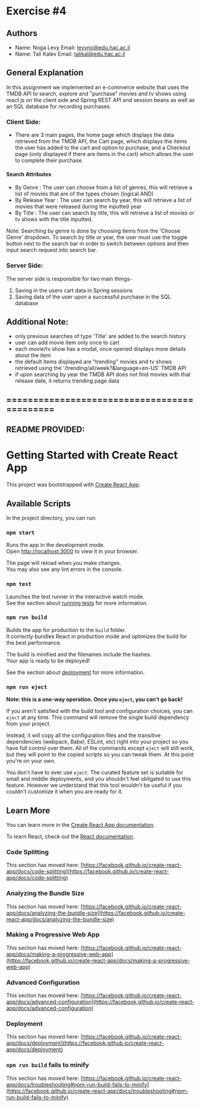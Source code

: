 # Exercise #4
## Authors
* Name: Noga Levy Email: levyno@edu.hac.ac.il
* Name: Tali Kalev Email: talikal@edu.hac.ac.il

## General Explanation
In this assignment we implemented an e-commerce website that uses the TMDB API to search, 
explore and "purchase" movies and tv shows using react js on the client side 
and Spring REST API and session beans as well as an SQL database for recording purchases.


### Client Side:
- There are 3 main pages, the home page which displays the data retrieved from the TMDB API,
the Cart page, which displays the items the user has added to the cart and option to purchase,
and a Checkout page (only displayed if there are items in the cart) which allows the user to complete 
their purchase.

#### Search Attributes
- By Genre : The user can choose from a list of genres, this will retrieve a list of movies that
are of the types chosen (logical AND)
- By Release Year : The user can search by year, this will retrieve a list of movies that were released
during the inputted year
- By Title : The user can search by title, this will retrieve a list of movies or tv shows with the title 
inputted.

Note: Searching by genre is done by choosing items from the 'Choose Genre' dropdown. To search by title 
or year, the user must use the toggle button next to the search bar in order to switch between options 
and then input search request into search bar.


### Server Side:
The server side is responsible for two main things-
1. Saving in the users cart data in Spring sessions
2. Saving data of the user upon a successful purchase in the SQL database

## Additional Note:
- only previous searches of type 'Title' are added to the search history
- user can add movie item only once to cart
- each movie/tv show has a modal, once opened displays more details about the item
- the default items displayed are "trending" movies and tv shows retrieved using the
  '/trending/all/week?&language=en-US' TMDB API
- if upon searching by year the TMDB API does not find movies with that release date, 
it returns trending page data
## ============================================

## README PROVIDED:

# Getting Started with Create React App

This project was bootstrapped with [Create React App](https://github.com/facebook/create-react-app).

## Available Scripts

In the project directory, you can run:

### `npm start`

Runs the app in the development mode.\
Open [http://localhost:3000](http://localhost:3000) to view it in your browser.

The page will reload when you make changes.\
You may also see any lint errors in the console.

### `npm test`

Launches the test runner in the interactive watch mode.\
See the section about [running tests](https://facebook.github.io/create-react-app/docs/running-tests) for more information.

### `npm run build`

Builds the app for production to the `build` folder.\
It correctly bundles React in production mode and optimizes the build for the best performance.

The build is minified and the filenames include the hashes.\
Your app is ready to be deployed!

See the section about [deployment](https://facebook.github.io/create-react-app/docs/deployment) for more information.

### `npm run eject`

**Note: this is a one-way operation. Once you `eject`, you can't go back!**

If you aren't satisfied with the build tool and configuration choices, you can `eject` at any time. This command will remove the single build dependency from your project.

Instead, it will copy all the configuration files and the transitive dependencies (webpack, Babel, ESLint, etc) right into your project so you have full control over them. All of the commands except `eject` will still work, but they will point to the copied scripts so you can tweak them. At this point you're on your own.

You don't have to ever use `eject`. The curated feature set is suitable for small and middle deployments, and you shouldn't feel obligated to use this feature. However we understand that this tool wouldn't be useful if you couldn't customize it when you are ready for it.

## Learn More

You can learn more in the [Create React App documentation](https://facebook.github.io/create-react-app/docs/getting-started).

To learn React, check out the [React documentation](https://reactjs.org/).

### Code Splitting

This section has moved here: [https://facebook.github.io/create-react-app/docs/code-splitting](https://facebook.github.io/create-react-app/docs/code-splitting)

### Analyzing the Bundle Size

This section has moved here: [https://facebook.github.io/create-react-app/docs/analyzing-the-bundle-size](https://facebook.github.io/create-react-app/docs/analyzing-the-bundle-size)

### Making a Progressive Web App

This section has moved here: [https://facebook.github.io/create-react-app/docs/making-a-progressive-web-app](https://facebook.github.io/create-react-app/docs/making-a-progressive-web-app)

### Advanced Configuration

This section has moved here: [https://facebook.github.io/create-react-app/docs/advanced-configuration](https://facebook.github.io/create-react-app/docs/advanced-configuration)

### Deployment

This section has moved here: [https://facebook.github.io/create-react-app/docs/deployment](https://facebook.github.io/create-react-app/docs/deployment)

### `npm run build` fails to minify

This section has moved here: [https://facebook.github.io/create-react-app/docs/troubleshooting#npm-run-build-fails-to-minify](https://facebook.github.io/create-react-app/docs/troubleshooting#npm-run-build-fails-to-minify)

